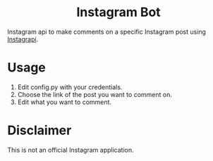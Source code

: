 <p align="center">
  
</p>

<h1 align="center">Instagram Bot</h1>

Instagram api to make comments on a specific Instagram post using [Instagrapi](https://github.com/subzeroid/instagrapi).

Usage
===

1. Edit config.py with your credentials.
2. Choose the link of the post you want to comment on.
3. Edit what you want to comment.

Disclaimer
===

This is not an official Instagram application. 
